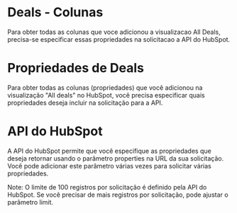 # Deals - Colunas

Para obter todas as colunas que voce adicionou a visualizacao All Deals, precisa-se especificar essas propriedades na solicitacao a API do HubSpot.

# Propriedades de Deals

Para obter todas as colunas (propriedades) que você adicionou na visualização "All deals" no HubSpot, você precisa especificar quais propriedades deseja incluir na solicitação para a API.

# API do HubSpot

A API do HubSpot permite que você especifique as propriedades que deseja retornar usando o parâmetro properties na URL da sua solicitação. Você pode adicionar este parâmetro várias vezes para solicitar várias propriedades.

Note: O limite de 100 registros por solicitação é definido pela API do HubSpot. Se você precisar de mais registros por solicitação, pode ajustar o parâmetro limit.